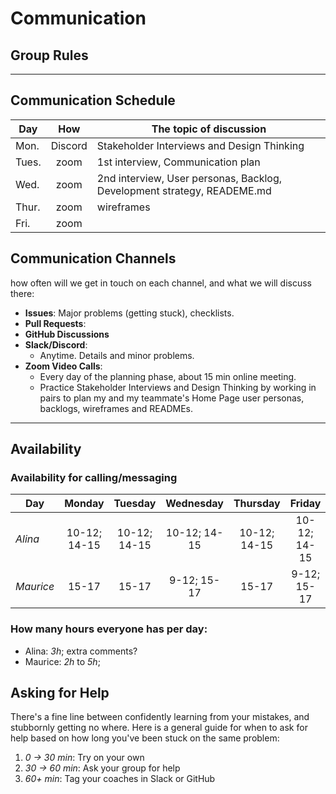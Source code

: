 # Communication

## Group Rules

<!-- any general rules you'd like to set for your group? -->

---

## Communication Schedule

| Day | How | The topic of discussion |
| --- | :-: | ----------------------- |
| Mon. | Discord |  Stakeholder Interviews and Design Thinking |
| Tues.| zoom    |   1st interview, Communication plan   |
| Wed. | zoom    |   2nd interview, User personas, Backlog, Development strategy, READEME.md   |
| Thur.| zoom    |   wireframes      |
| Fri. | zoom    |                       |

## Communication Channels

how often will we get in touch on each channel, and what we will discuss there:

- **Issues**: Major problems (getting stuck), checklists.
- **Pull Requests**:
- **GitHub Discussions**
- **Slack/Discord**: 
  - Anytime. Details and minor problems.
- **Zoom Video Calls**:
  - Every day of the planning phase, about 15 min online meeting. 
  - Practice Stakeholder Interviews and Design Thinking by working in pairs to plan my and my teammate's Home Page user personas, backlogs, wireframes and READMEs.

---

## Availability

### Availability for calling/messaging

| Day    | Monday  | Tuesday | Wednesday | Thursday | Friday  | Saturday | Sunday  |
| ------ | :-----: | :-----: | :-------: | :------: | :-----: | :------: | :-----: |
| _Alina_ |10-12; 14-15|10-12; 14-15|10-12; 14-15|10-12; 14-15|10-12; 14-15|      |      |
| _Maurice_ |15-17|15-17|9-12; 15-17|15-17|9-12; 15-17|      |      |

### How many hours everyone has per day:

- Alina: _3h_; extra comments?
- Maurice: _2h_ to _5h_;


## Asking for Help

There's a fine line between confidently learning from your mistakes, and stubbornly getting no where. Here is a general guide for when to ask for help based on how long you've been stuck on the same problem:

1. _0 -> 30 min_: Try on your own
2. _30 -> 60 min_: Ask your group for help
3. _60+ min_: Tag your coaches in Slack or GitHub